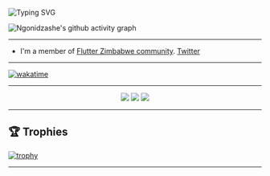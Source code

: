 <!--Title @iamngoni-->
![Typing SVG](https://readme-typing-svg.herokuapp.com/?color=00b3ff&size=35&center=true&vCenter=true&width=1000&lines=HI👋;I%20am%20Ngonidzashe%20Mangudya;%20A%20final%20year%20Software%20Engineering%20student;I'm%2024%20years%20old;I'm%20an%20experienced%20Flutter%2Developer;Interested%20in%20building%20backend%20services;Welcome!)

<!--Graph-->
![Ngonidzashe's github activity graph](https://github-readme-activity-graph.cyclic.app/graph?username=iamngoni&bg_color=0d1117&color=ffffff&line=00b3ff&point=f9fafa&area=true&hide_border=true)

---

- I'm a member of [Flutter Zimbabwe community](https://github.com/flutterdevzim/). [Twitter](https://twitter.com/FlutterZimbabwe)

---

[![wakatime](https://wakatime.com/badge/user/c0cf4283-a9c5-4c2b-b11a-ab0fff109b96.svg)](https://wakatime.com/@c0cf4283-a9c5-4c2b-b11a-ab0fff109b96)

---

<p align="center">
  <img src ="https://github-readme-stats.vercel.app/api?username=iamngoni&show_icons=true&count_private=true&theme=darcula&hide_border=true&hide=issues,contribs&bg_color=00000000">
  <img src ="https://github-readme-stats.vercel.app/api/top-langs/?username=iamngoni&layout=compact&hide_border=true&theme=darcula&bg_color=00000000&langs_count=6">
  <img src ="https://github-readme-streak-stats.herokuapp.com?user=iamngoni&theme=darcula&hide_border=true&background=FFFFFF00">
</p>

---

## 🏆 Trophies

[![trophy](https://github-profile-trophy.vercel.app/?username=iamngoni&theme=onedark&margin-w=15&margin-h=15)](https://twitter.com/iamngoni_)

---
